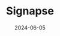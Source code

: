 ---  
layout: startup_page  
title: "Signapse"  
id: "signapse.ai"  
permalink: "/signapsesignapse.ai06052024/"  
website: "https://www.signapse.ai/"  
funding_round: "Seed"  
funding_amount: "£2M"  
investors: "Soulmates Ventures, Deeptech Seed Fund, Royal Association for Deaf people, Empirical Ventures, CEAS Investments, FSE Group"  
about: "Signapse develops generative AI sign language translation software to improve accessibility for the Deaf community. Its software creates photorealistic and accurate sign language translations for various applications, including transport announcements and website/video content. The company aims to expand its capabilities to offer unconstrained translation for British Sign Language (BSL)."  
markets: "AI, Accessibility, Business/Productivity Software"  
hq: "Guildford, Surrey, United Kingdom"  
founded_year: "2022"  
linkedin: "https://www.linkedin.com/company/signapse"  
twitter: "https://twitter.com/SignapseAI"  
instagram: ""  
facebook: "https://www.facebook.com/SignapseLtd"  
crunchbase: "https://www.crunchbase.com/organization/signapse-ec44"  
pitchbook: "https://pitchbook.com/profiles/company/516999-25"  

date_display: "05-Jun-2024"  
date: "2024-06-05"

# SEO Optimization  
meta_title: "Signapse - Seed Funding (£2M)"  
meta_description: "Signapse, Signapse develops generative AI sign language translation software to improve accessibility for the Deaf community. Its software creates photorealisti..."  
meta_keywords: "Signapse, AI, Accessibility, Business/Productivity Software, Seed funding"  
canonical_url: "https://startup.projectstartups.com/signapsesignapse.ai06052024/"  
---